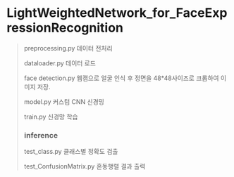 # LightWeightedNetwork_for_FaceExpressionRecognition

> preprocessing.py 데이터 전처리
>
> dataloader.py 데이터 로드
> 
> face detection.py 웹캠으로 얼굴 인식 후 정면을 48*48사이즈로 크롭하여 이미지 저장.
> 
> model.py 커스텀 CNN 신경밍
> 
> train.py 신경망 학습
> 
> ### inference 
> test_class.py 클래스별 정확도 검출
> 
> test_ConfusionMatrix.py 혼동행렬 결과 출력

